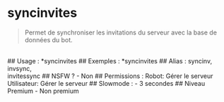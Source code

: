 # syncinvites

> Permet de synchroniser les invitations du serveur avec la base de données du bot.

<br>
## Usage :
*syncinvites
## Exemples :
*syncinvites
## Alias :
syncinv,
<br>invsync,
<br>invitessync
## NSFW ?
- Non
## Permissions :
Robot: Gérer le serveur
<br>
Utilisateur: Gérer le serveur
## Slowmode :
- 3 secondes
## Niveau Premium
- Non premium